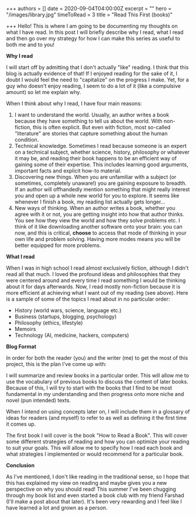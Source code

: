 +++
authors = []
date = 2020-09-04T04:00:00Z
excerpt = ""
hero = "/images/library.jpg"
timeToRead = 3
title = "Read This First (books)"

+++
Hello! This is where I am going to be documenting my thoughts on what I have read. In this post I will briefly describe why I read, what I read and then go over my strategy for how I can make this series as useful to both me and to you!

**Why I read**

I will start off by admitting that I don't actually "like" reading. I think that this blog is actually evidence of that! If I enjoyed reading for the sake of it, I doubt I would feel the need to "capitalize" on the progress I make. Yet, for a guy who doesn't enjoy reading, I seem to do a lot of it (like a compulsive amount) so let me explain why.

When I think about why I read, I have four main reasons:

1. I want to understand the world. Usually, an author writes a book because they have something to tell us about the world. With non-fiction, this is often explicit. But even with fiction, most so-called "literature" are stories that capture something about the human condition.
2. Technical knowledge. Sometimes I read because someone is an expert on a technical subject, whether science, history, philosophy or whatever it may be, and reading their book happens to be an efficient way of gaining some of their expertise. This includes learning good arguments, important facts and explicit how-to material.
3. Discovering new things. When you are unfamiliar with a subject (or sometimes, completely unaware!) you are gaining exposure to breadth. If an author will offhandedly mention something that might really interest you and open up a whole new world for you to explore. It seems like whenever I finish a book, my reading list actually gets longer...
4. New ways of thinking. When an author writes a book, whether you agree with it or not, you are getting insight into how that author thinks. You see how they view the world and how they solve problems etc. I think of it like downloading another software onto your brain: you can now, and this is critical, **choose** to access that mode of thinking in your own life and problem solving. Having more modes means you will be better equipped for more problems.

**What I read**

When I was in high school I read almost exclusively fiction, although I didn't read all that much. I loved the profound ideas and philosophies that they were centered around and every time I read something I would be thinking about it for days afterwards. Now, I read mostly non-fiction because it is more efficient at achieving what I want out of my reading (see above). Here is a sample of some of the topics I read about in no particular order:

* History (world wars, science, language etc.)
* Business (startups, blogging, psychology)
* Philosophy (ethics, lifestyle)
* Memoirs
* Technology (AI, medicine, hackers, computers)

**Blog Format**

In order for both the reader (you) and the writer (me) to get the most of this project, this is the plan I've come up with:

I will summarize and review books in a particular order. This will allow me to use the vocabulary of previous books to discuss the content of later books. Because of this, I will try to start with the books that I find to be most fundamental in my understanding and then progress onto more niche and novel (pun intended) texts.

When I intend on using concepts later on, I will include them in a glossary of ideas for readers (and myself) to refer to as well as defining it the first time it comes up.

The first book I will cover is the book "How to Read a Book". This will cover some different strategies of reading and how you can optimize your reading to suit your goals. This will allow me to specify how I read each book and what strategies I implemented or would recommend for a particular book.

**Conclusion**

As I've mentioned, I don't like reading in the traditional sense, so I hope that this has explained my view on reading and maybe gives you a new perspective on why you should read! This summer I've been chugging through my book list and even started a book club with my friend Farshad (I'll make a post about that later). It's been very rewarding and I feel like I have learned a lot and grown as a person.